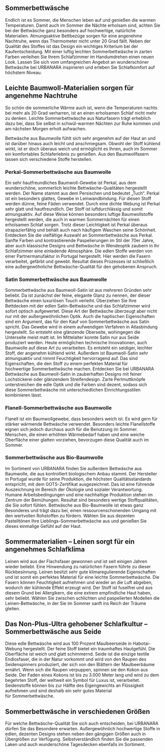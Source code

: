 Sommerbettwäsche
----------------

Endlich ist es Sommer, die Menschen leben auf und genießen die warmen Temperaturen. Damit auch im Sommer die Nächte erholsam sind, achten Sie bei der Bettwäsche ganz besonders auf hochwertige, natürliche Materialien. Atmungsaktive Bettbezüge sorgen für eine angenehme Nachtruhe, wenn das Thermometer nicht unter 20 Grad fällt. Neben der Qualität des Stoffes ist das Design ein wichtiges Kriterium bei der Kaufentscheidung. Mit einer luftig leichten Sommerbettwäsche in zarten Farben verleihen Sie Ihrem Schlafzimmer im Handumdrehen einen neuen Look. Lassen Sie sich vom umfangreichen Angebot an wunderschöner Bettwäsche bei URBANARA inspirieren und erleben Sie Schlafkomfort auf höchstem Niveau.

Leichte Baumwoll-Materialien sorgen für angenehme Nachtruhe
-----------------------------------------------------------

So schön die sommerliche Wärme auch ist, wenn die Temperaturen nachts bei mehr als 20 Grad verharren, ist an einen erholsamen Schlaf nicht mehr zu denken. Leichte Sommerbettwäsche aus Naturfasern trägt erheblich dazu bei, dass Sie selbst in schwül-warmen Nächten zur Ruhe kommen und am nächsten Morgen erholt aufwachen.

Bettwäsche aus Baumwolle fühlt sich sehr angenehm auf der Haut an und ist darüber hinaus auch leicht und anschmiegsam. Obwohl der Stoff kühlend wirkt, ist er doch überaus weich und ermöglicht es Ihnen, auch im Sommer ein komfortables Schlaferlebnis zu genießen. Aus den Baumwollfasern lassen sich verschiedene Stoffe herstellen.

### Perkal-Sommerbettwäsche aus Baumwolle

Ein sehr hautfreundliches Baumwoll-Gewebe ist Perkal, aus dem wunderschöne, sommerlich leichte Bettwäsche-Qualitäten hergestellt werden. Der Name stammt aus dem Persischen und bedeutet „Tuch“. Perkal ist ein besonders glattes, Gewebe in Leinwandbindung. Für diesen Stoff werden dünne, feine Fäden verwendet. Durch eine dichte Webung ist Perkal sehr glatt und hautfreundlich. Der Stoff ist luftdurchlässig und somit atmungsaktiv. Auf diese Weise können besonders luftige Baumwollstoffe hergestellt werden, die auch in warmen Sommernächten für einen erholsamen Schlaf sorgen. Trotz dieser Leichtigkeit ist Perkal überaus strapazierfähig und behält auch nach häufigem Waschen seine Schönheit. Entdecken Sie die vielfältige Auswahl an Sommerbettwäsche aus Perkal. Sanfte Farben und kontrastierende Paspelierungen im Stil der 70er Jahre, aber auch klassische Designs und Bettwäsche in Wendeoptik zaubern in Ihr Schlafzimmer eine einladende Atmosphäre. Die edlen Stoffe werden von einer Partnermanufaktur in Portugal hergestellt. Hier werden die Fasern verarbeitet, gefärbt und gewebt. Resultat dieses Prozesses ist schließlich eine außergewöhnliche Bettwäsche-Qualität für den gehobenen Anspruch.

### Satin Sommerbettwäsche aus Baumwolle

Sommerbettwäsche aus Baumwoll-Satin ist aus mehreren Gründen sehr beliebt. Da ist zunächst der feine, elegante Glanz zu nennen, der dieser Bettwäsche einen luxuriösen Touch verleiht. Überziehen Sie Ihre Bettdecken mit der edlen Satin-Bettwäsche und das Schlafzimmer wird sofort optisch aufgewertet. Diese Art der Bettwäsche überzeugt aber nicht nur mit der außergewöhnlichen Optik. Auch die haptischen Eigenschaften sind ein Argument, das für den Kauf von Sommerbettwäsche aus Satin spricht. Das Gewebe wird in einem aufwendigen Verfahren in Atlasbindung hergestellt. So entsteht eine glänzende Oberseite, wohingegen die Unterseite meist matt ist. Im Mittelalter konnte Satin nur aus Seide produziert werden. Heute ermöglichen technische Innovationen, auch Baumwolle auf diese Art zu verarbeiten. Es entsteht ein seidiger, leichter Stoff, der angenehm kühlend wirkt. Außerdem ist Baumwoll-Satin sehr atmungsaktiv und nimmt Feuchtigkeit hervorragend auf. Das sind Eigenschaften, die den Stoff zu einem perfekten Material für hochwertige Sommerbettwäsche machen. Entdecken Sie bei URBANARA Bettwäsche aus Baumwoll-Satin in zauberhaften Designs mit feiner Lochstickerei oder glänzendem Streifendesign. Zarte Perlmuttknöpfe unterstreichen die edle Optik und die Farben sind dezent, sodass sich diese Sommerbettwäsche mit unterschiedlichen Einrichtungsstilen kombinieren lässt.

### Flanell-Sommerbettwäsche aus Baumwolle

Flanell ist ein Baumwollgewebe, dass besonders weich ist. Es wird gern für stärker wärmende Bettwäsche verwendet. Besonders leichte Flanellstoffe eignen sich jedoch durchaus auch für die Benutzung im Sommer. Menschen, die einen erhöhten Wärmebedarf haben und eine weiche Oberfläche einer glatten vorziehen, bevorzugen diese Qualität auch im Sommer.

### Sommerbettwäsche aus Bio-Baumwolle

Im Sortiment von URBANARA finden Sie außerdem Bettwäsche aus Baumwolle, die aus kontrolliert biologischem Anbau stammt. Der Hersteller in Portugal wurde für seine Produktion, die höchsten Qualitätsstandards entspricht, mit dem GOTS-Zertifikat ausgezeichnet. Das ist eine führende Auszeichnung im Bereich der Ökologie und sozialer Verantwortung. Humane Arbeitsbedingungen und eine nachhaltige Produktion stehen im Zentrum der Bemühungen. Resultat sind besonders wertige Stoffqualitäten, die Sie sofort fühlen. Bettwäsche aus Bio-Baumwolle ist etwas ganz Besonderes und trägt dazu bei, einen ressourcenschonenden Umgang mit den wertvollen Rohstoffen zu fördern. Wählen Sie aus dezenten Pastelltönen Ihre Lieblings-Sommerbettwäsche aus und genießen Sie dieses einmalige Gefühl auf der Haut.

Sommermaterialien – Leinen sorgt für ein angenehmes Schlafklima
---------------------------------------------------------------

Leinen wird aus der Flachsfaser gewonnen und ist seit einigen Jahren wieder beliebt. Eine Hinwendung zu natürlichen Fasern führte zu dieser Rückbesinnung. Leinen besitzt sehr gute klimaregulierende Eigenschaften und ist somit ein perfektes Material für eine leichte Sommerbettwäsche. Die Fasern können Feuchtigkeit aufnehmen und wieder an die Luft abgeben, wodurch der kühlende Effekt erzeugt wird. Der Stoff ist fuselfrei und aus diesem Grund bei Allergikern, die eine extrem empfindliche Haut haben, sehr beliebt. Wählen Sie zwischen schlichten und paspelierten Modellen die Leinen-Bettwäsche, in der Sie im Sommer sanft ins Reich der Träume gleiten.

Das Non-Plus-Ultra gehobener Schlafkultur – Sommerbettwäsche aus Seide
----------------------------------------------------------------------

Diese edle Bettwäsche wird aus 100 Prozent Maulbeerseide in Habotai-Webung hergestellt. Der feine Stoff bietet ein traumhaftes Hautgefühl. Die Oberfläche ist weich und glatt schimmernd. Seide ist die einzige textile Endlosfaser, die in der Natur vorkommt und wird von den Raupen des Seidenspinners produziert, der sich von den Blättern der Maulbeerbäume ernährt. Wenn sich die Raupen verpuppen, spinnen sie den Kokon aus Seide. Der Faden eines Kokons ist bis zu 3.000 Meter lang und wird zu dem begehrten Stoff, der weltweit ein Symbol für Luxus ist, verarbeitet. Seidenstoffe können bis zur Hälfte des Eigengewichts an Flüssigkeit aufnehmen und sind deshalb ein sehr gutes Material für Sommerbettwäsche.

Sommerbettwäsche in verschiedenen Größen
----------------------------------------

Für welche Bettwäsche-Qualität Sie sich auch entscheiden, bei URBANARA dürfen Sie das Besondere erwarten. Außergewöhnlich hochwertige Stoffe in edlen, dezenten Designs stehen neben den gängigen Größen auch in Übergrößen zur Verfügung. Selbstverständlich finden Sie die passenden Laken und auch wunderschöne Tagesdecken ebenfalls im Sortiment.
